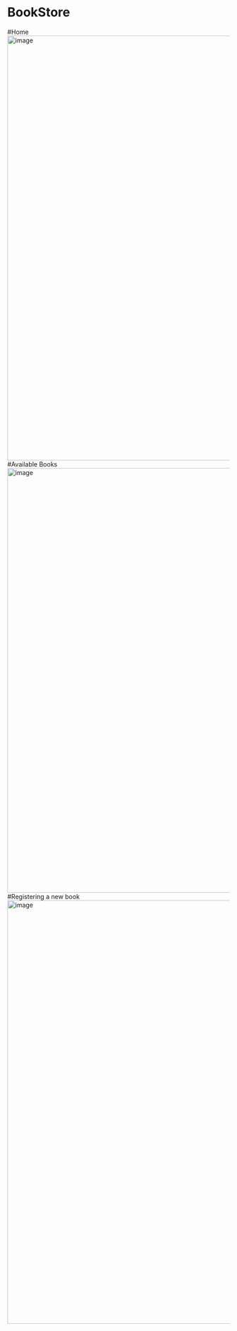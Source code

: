 # BookStore
#Home
<img width="960" alt="image" src="https://user-images.githubusercontent.com/83135527/221371895-6d919dd9-2313-4511-8142-db58afac383c.png">
#Available Books
<img width="960" alt="image" src="https://user-images.githubusercontent.com/83135527/221371967-b75a43d3-cbfd-4470-b35b-8b448ca6c840.png">
#Registering a new book
<img width="957" alt="image" src="https://user-images.githubusercontent.com/83135527/221371993-4f5fc918-7e71-472f-953f-247d2922421c.png">
